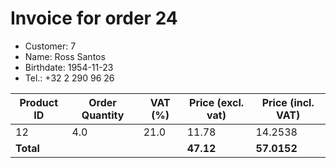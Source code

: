 # Invoice for order 24

- Customer: 7
- Name: Ross Santos
- Birthdate: 1954-11-23
- Tel.: +32 2 290 96 26

| Product ID | Order Quantity | VAT (%) | Price (excl. vat) | Price (incl. VAT) |
|------------|----------------|---------|-------------------|-------------------|
| 12 | 4.0 | 21.0 | 11.78 | 14.2538 |
| **Total** |                 |         | **47.12**| **57.0152** |


